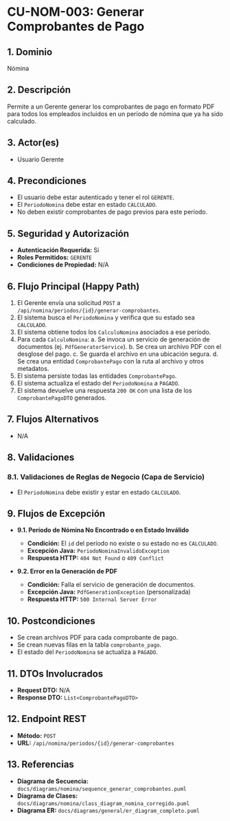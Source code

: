 # CU-NOM-003: Generar Comprobantes de Pago

## 1. Dominio
Nómina

## 2. Descripción
Permite a un Gerente generar los comprobantes de pago en formato PDF para todos los empleados incluidos en un período de nómina que ya ha sido calculado.

## 3. Actor(es)
*   Usuario Gerente

## 4. Precondiciones
*   El usuario debe estar autenticado y tener el rol `GERENTE`.
*   El `PeriodoNomina` debe estar en estado `CALCULADO`.
*   No deben existir comprobantes de pago previos para este período.

## 5. Seguridad y Autorización
*   **Autenticación Requerida:** Sí
*   **Roles Permitidos:** `GERENTE`
*   **Condiciones de Propiedad:** N/A

## 6. Flujo Principal (Happy Path)
1.  El Gerente envía una solicitud `POST` a `/api/nomina/periodos/{id}/generar-comprobantes`.
2.  El sistema busca el `PeriodoNomina` y verifica que su estado sea `CALCULADO`.
3.  El sistema obtiene todos los `CalculoNomina` asociados a ese período.
4.  Para cada `CalculoNomina`:
    a. Se invoca un servicio de generación de documentos (ej. `PdfGeneratorService`).
    b. Se crea un archivo PDF con el desglose del pago.
    c. Se guarda el archivo en una ubicación segura.
    d. Se crea una entidad `ComprobantePago` con la ruta al archivo y otros metadatos.
5.  El sistema persiste todas las entidades `ComprobantePago`.
6.  El sistema actualiza el estado del `PeriodoNomina` a `PAGADO`.
7.  El sistema devuelve una respuesta `200 OK` con una lista de los `ComprobantePagoDTO` generados.

## 7. Flujos Alternativos
*   N/A

## 8. Validaciones

### 8.1. Validaciones de Reglas de Negocio (Capa de Servicio)
*   El `PeriodoNomina` debe existir y estar en estado `CALCULADO`.

## 9. Flujos de Excepción

*   **9.1. Período de Nómina No Encontrado o en Estado Inválido**
    *   **Condición:** El `id` del período no existe o su estado no es `CALCULADO`.
    *   **Excepción Java:** `PeriodoNominaInvalidoException`
    *   **Respuesta HTTP:** `404 Not Found` o `409 Conflict`

*   **9.2. Error en la Generación de PDF**
    *   **Condición:** Falla el servicio de generación de documentos.
    *   **Excepción Java:** `PdfGenerationException` (personalizada)
    *   **Respuesta HTTP:** `500 Internal Server Error`

## 10. Postcondiciones
*   Se crean archivos PDF para cada comprobante de pago.
*   Se crean nuevas filas en la tabla `comprobante_pago`.
*   El estado del `PeriodoNomina` se actualiza a `PAGADO`.

## 11. DTOs Involucrados
*   **Request DTO:** N/A
*   **Response DTO:** `List<ComprobantePagoDTO>`

## 12. Endpoint REST
*   **Método:** `POST`
*   **URL:** `/api/nomina/periodos/{id}/generar-comprobantes`

## 13. Referencias
*   **Diagrama de Secuencia:** `docs/diagrams/nomina/sequence_generar_comprobantes.puml`
*   **Diagrama de Clases:** `docs/diagrams/nomina/class_diagram_nomina_corregido.puml`
*   **Diagrama ER:** `docs/diagrams/general/er_diagram_completo.puml`

